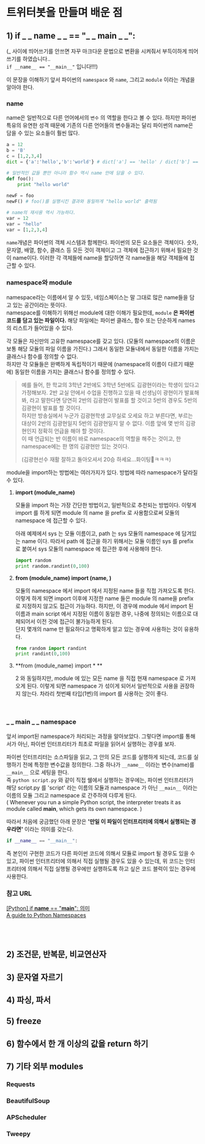 # 트위터봇을 만들며 배운 점



## 1) if _ _ name _ _ == "_ _ main _ _":

(_ 사이에 띄어쓰기를 안쓰면 자꾸 마크다운 문법으로 변환을 시켜줘서 부득이하게 띄어쓰기를 하였습니다..<br>`if __name__ == "__main__"` 입니다!!!)

이 문장을 이해하기 앞서 파이썬의 `namespace` 와 `name`, 그리고 `module` 이라는 개념을 알아야 한다.

### name

name은 일반적으로 다른 언어에서의 `변수` 의 역할을 한다고 볼 수 있다. 하지만 파이썬 특유의 유연한 성격 때문에 기존의 다른 언어들의 변수들과는 달리 파이썬의 name은 담을 수 있는 요소들이 훨씬 많다.

```python
a = 12
b = 'B'
c = [1,2,3,4]
dict = {'a':'hello','b':'world'} # dict['a'] == 'hello' / dict['b'] == 'world'

# 일반적인 값들 뿐만 아니라 함수 역시 name 안에 담을 수 있다.
def foo():
    print "hello world"
   
newF = foo
newF() # foo()를 실행시킨 결과와 동일하게 "hello world" 출력됨

# name의 재사용 역시 가능하다.
var = 12
var = "hello"
var = [1,2,3,4]
```

`name`개념은 파이썬의 객체 시스템과 함께한다. 파이썬의 모든 요소들은 객체이다. 숫자, 문자열, 배열, 함수, 클래스 등 모든 것이 객체이고 그 객체에 접근하기 위해서 필요한 것이 name이다. 이러한 각 객체들에 name을 할당하면 각 name들을 해당 객체들에 접근할 수 있다.



### namespace와 module

namespace라는 이름에서 알 수 있듯, 네임스페이스는 말 그대로 많은 name들을 담고 있는 공간이라는 뜻이다. <br> namespace를 이해하기 위해선 module에 대한 이해가 필요한데,  `module` **은 파이썬 코드를 담고 있는 파일이다.** 해당 파일에는 파이썬 클래스, 함수 또는 단순하게 names 의 리스트가 들어있을 수 있다.

각 모듈은 자신만의 고유한 namespace를 갖고 있다. (모듈의 namespace의 이름은 보통 해당 모듈의 파일 이름을 가진다.)  그래서 동일한 모듈내에서 동일한 이름을 가지는 클래스나 함수를 정의할 수 없다. <br>하지만 각 모듈들은 완벽하게 독립적이기 때문에 (namespace의 이름이 다르기 때문에) 동일한 이름을 가지는 클래스나 함수를 정의할 수 있다. 

> 예를 들어, 한 학교의 3학년 2반에도 3학년 5반에도 김광현이라는 학생이 있다고 가정해보자. 2반 교실 안에서 수업을 진행하고 있을 때 선생님이 광현이가 발표해봐, 라고 말한다면 당연히 2반의 김광현이 발표를 할 것이고 5반의 경우도 5반의 김광현이 발표를 할 것이다.<br> 하지만 방송실에서 누군가 김광현학생 교무실로 오세요 하고 부른다면, 부르는 대상이 2반의 김광현일지 5반의 김광현일지 알 수 없다. 이름 앞에 몇 반의 김광현인지 정확히 언급을 해야 할 것이다. <br>이 때 언급되는 반 이름이 바로 namespace의 역할을 해주는 것이고, 한 namespace에는 한 명의 김광현만 있는 것이다. 
>
> (김광현선수 재활 잘하고 돌아오셔서 20승 하세요…화이팅🙂ㅋㅋㅋ)

module을 import하는 방법에는 여러가지가 있다. 방법에 따라 namespace가 달라질 수 있다.

1. **import (module_name)**

   모듈을 import 하는 가장 간단한 방법이고, 일반적으로 추천되는 방법이다. 이렇게 import 를 하게 되면 module 의 name 을 prefix 로 사용함으로써 모듈의 namespace 에 접근할 수 있다.

   아래 예제에서 sys 는 모듈 이름이고, path 는 sys 모듈의 namespace 에 담겨있는 name 이다. 따라서 path 에 접근을 하기 위해서는 모듈 이름인 sys 를 prefix 로 붙여서 sys 모듈의 namespace 에 접근한 후에 사용해야 한다.

   ```python
   import random
   print random.randint(0,100)
   ```

2. **from (module_name) import (name, )**

   모듈의 namespace 에서 import 에서 지정된 name 들을 직접 가져오도록 한다. 이렇게 하게 되면 import 이후에 지정한 name 들은 module 의 name을 prefix 로 지정하지 않고도 접근이 가능하다. 하지만, 이 경우에 module 에서 import 된 이름과 main script 에서 지정된 이름이 동일한 경우, 나중에 정의되는 이름으로 대체되어서 이전 것에 접근이 불가능하게 된다. <br>단지 몇개의 name 만 필요하다고 명확하게 알고 있는 경우에 사용하는 것이 유용하다.

   ```python
   from random import randint
   print randint(0,100)
   ```

3. **from (module_name) import * **

   2 와 동일하지만, module 에 있는 모든 name 을 직접 현재 namespace 로 가져오게 된다. 이렇게 되면 namespace 가 섞이게 되어서 일반적으로 사용을 권장하지 않는다. 차라리 첫번째 타입(1번)의 import 를 사용하는 것이 좋다.

<br>

### _ _ main _ _  namespace

앞서 import된 namespace가 처리되는 과정을 알아보았다. 그렇다면 import를 통해서가 아닌, 파이썬 인터프리터가 최초로 파일을 읽어서 실행하는 경우를 보자.

파이썬 인터프리터는 소스파일을 읽고, 그 안의 모든 코드를 실행하게 되는데, 코드를 실행하기 전에 특정한 변수값을 정의한다. 그중 하나가 `__name__` 이라는 변수(name)를 `__main__` 으로 세팅을 한다.<br>즉 `python script.py` 와 같이 직접 쉘에서 실행하는 경우에는, 파이썬 인터프리터가 해당 script.py 를 'script' 라는 이름의 모듈과 namespace 가 아닌 `__main__` 이라는 이름의 모듈 그리고 namespace 로 간주하여 다루게 된다.<br>( Whenever you run a simple Python script, the interpreter treats it as module called __main__, which gets its own namespace. )

따라서 처음에 궁금했던 아래 문장은 **'만일 이 파일이 인터프리터에 의해서 실행되는 경우라면'** 이라는 의미를 갖는다.

```python
if __name__ == "__main__":
```

즉 본인이 구현한 코드가 다른 파이썬 코드에 의해서 모듈로 import 될 경우도 있을 수 있고, 파이썬 인터프리터에 의해서 직접 실행될 경우도 있을 수 있는데, 위 코드는 인터프리터에 의해서 직접 실행될 경우에만 실행하도록 하고 싶은 코드 블럭이 있는 경우에 사용한다.<br>

### 참고 URL

[ [Python] if __name__ == "__main__": 의미](http://pinocc.tistory.com/175)<br>[A guide to Python Namespaces](https://bytebaker.com/2008/07/30/python-namespaces/)

<br><br>

## 2) 조건문, 반복문, 비교연산자 



## 3) 문자열 자르기

## 4) 파싱, 파서

## 5) freeze

## 6) 함수에서 한 개 이상의 값을 return 하기

## 7) 기타 외부 modules

### Requests

### BeautifulSoup

### APScheduler

### Tweepy